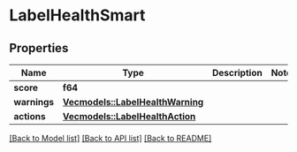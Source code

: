# LabelHealthSmart

## Properties

Name | Type | Description | Notes
------------ | ------------- | ------------- | -------------
**score** | **f64** |  | 
**warnings** | [**Vec<models::LabelHealthWarning>**](LabelHealthWarning.md) |  | 
**actions** | [**Vec<models::LabelHealthAction>**](LabelHealthAction.md) |  | 

[[Back to Model list]](../README.md#documentation-for-models) [[Back to API list]](../README.md#documentation-for-api-endpoints) [[Back to README]](../README.md)


